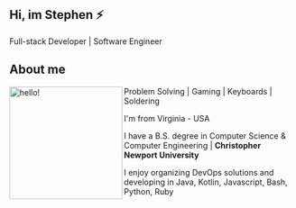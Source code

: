 ## Hi, im Stephen ⚡

Full-stack Developer | Software Engineer

## About me
<p>
  <img width="200" alt="hello!" align="left" src="https://media.giphy.com/media/yvxm1UoHaG8ko/giphy.gif">
</p>

Problem Solving | Gaming | Keyboards | Soldering

I'm from Virginia - USA

I have a B.S. degree in Computer Science & Computer Engineering | <b>Christopher Newport University</b>

I enjoy organizing DevOps solutions and developing in Java, Kotlin, Javascript, Bash, Python, Ruby

<!--
Here are some ideas to get you started:

- 🔭 I’m currently working on ...
- 🌱 I’m currently learning ...
- 👯 I’m looking to collaborate on ...
- 🤔 I’m looking for help with ...
- 💬 Ask me about ...
- 📫 How to reach me: ...
- 😄 Pronouns: ...
- ⚡ Fun fact: ...
-->
